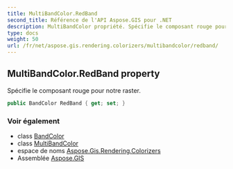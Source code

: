 ```yaml
---
title: MultiBandColor.RedBand
second_title: Référence de l'API Aspose.GIS pour .NET
description: MultiBandColor propriété. Spécifie le composant rouge pour notre raster.
type: docs
weight: 50
url: /fr/net/aspose.gis.rendering.colorizers/multibandcolor/redband/
---
```

## MultiBandColor.RedBand property

Spécifie le composant rouge pour notre raster.

```csharp
public BandColor RedBand { get; set; }
```

### Voir également

* class [BandColor](../../bandcolor/)
* class [MultiBandColor](../)
* espace de noms [Aspose.Gis.Rendering.Colorizers](../../multibandcolor/)
* Assemblée [Aspose.GIS](../../../)


